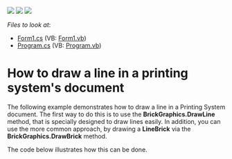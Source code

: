<!-- default badges list -->
![](https://img.shields.io/endpoint?url=https://codecentral.devexpress.com/api/v1/VersionRange/128597443/13.1.4%2B)
[![](https://img.shields.io/badge/Open_in_DevExpress_Support_Center-FF7200?style=flat-square&logo=DevExpress&logoColor=white)](https://supportcenter.devexpress.com/ticket/details/E469)
[![](https://img.shields.io/badge/📖_How_to_use_DevExpress_Examples-e9f6fc?style=flat-square)](https://docs.devexpress.com/GeneralInformation/403183)
<!-- default badges end -->
<!-- default file list -->
*Files to look at*:

* [Form1.cs](./CS/Form1.cs) (VB: [Form1.vb](./VB/Form1.vb))
* [Program.cs](./CS/Program.cs) (VB: [Program.vb](./VB/Program.vb))
<!-- default file list end -->
# How to draw a line in a printing system's document


<p>The following example demonstrates how to draw a line in a Printing System document. The first way to do this is to use the <strong>BrickGraphics.DrawLine</strong> method, that is specially designed to draw lines easily. In addition, you can use the more common approach, by drawing a <strong>LineBrick</strong> via the <strong>BrickGraphics.DrawBrick</strong> method.</p><p>The code below illustrates how this can be done.</p>

<br/>



